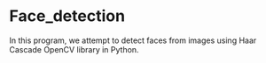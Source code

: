 # Face_detection
In this program, we attempt to detect faces from images using Haar Cascade OpenCV library in Python.
